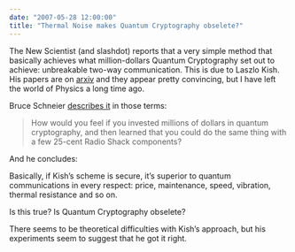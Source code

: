 ```yaml
---
date: "2007-05-28 12:00:00"
title: "Thermal Noise makes Quantum Cryptography obselete?"
---
```




The New Scientist (and slashdot) reports that a very simple method that basically achieves what million-dollars Quantum Cryptography set out to achieve: unbreakable two-way communication. This is due to Laszlo Kish. His papers are on [arxiv](http://arxiv.org/abs/physics/0612153) and they appear pretty convincing, but I have left the world of Physics a long time ago.

Bruce Schneier [describes it](https://www.schneier.com/crypto-gram/archives/2005/1215.html#15) in those terms:

> How would you feel if you invested millions of dollars in quantum cryptography, and then learned that you could do the same thing with a few 25-cent Radio Shack components?



And he concludes:

> 
Basically, if Kish&rsquo;s scheme is secure, it&rsquo;s superior to quantum communications in every respect: price, maintenance, speed, vibration, thermal resistance and so on.


Is this true? Is Quantum Cryptography obselete?

There seems to be theoretical difficulties with Kish&rsquo;s approach, but his experiments seem to suggest that he got it right.

